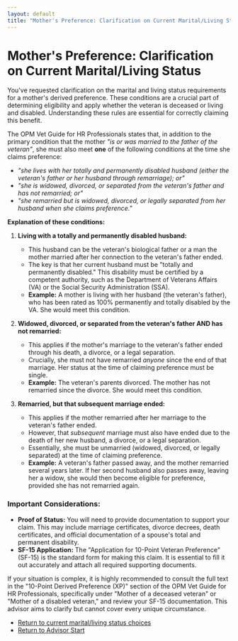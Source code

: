 ```yaml
---
layout: default
title: "Mother's Preference: Clarification on Current Marital/Living Status"
---
```


# Mother's Preference: Clarification on Current Marital/Living Status

You've requested clarification on the marital and living status requirements for a mother's derived preference. These conditions are a crucial part of determining eligibility and apply whether the veteran is deceased or living and disabled. Understanding these rules are essential for correctly claiming this benefit.

The OPM Vet Guide for HR Professionals states that, in addition to the primary condition that the mother *"is or was married to the father of the veteran"*, she must also meet **one** of the following conditions at the time she claims preference:

*   *"she lives with her totally and permanently disabled husband (either the veteran's father or her husband through remarriage); or"*
*   *"she is widowed, divorced, or separated from the veteran's father and has not remarried; or"*
*   *"she remarried but is widowed, divorced, or legally separated from her husband when she claims preference."*

**Explanation of these conditions:**

1.  **Living with a totally and permanently disabled husband:**
    *   This husband can be the veteran's biological father or a man the mother married after her connection to the veteran's father ended.
    *   The key is that her current husband must be "totally and permanently disabled." This disability must be certified by a competent authority, such as the Department of Veterans Affairs (VA) or the Social Security Administration (SSA).
    *   **Example:** A mother is living with her husband (the veteran's father), who has been rated as 100% permanently and totally disabled by the VA. She would meet this condition.

2.  **Widowed, divorced, or separated from the veteran's father AND has not remarried:**
    *   This applies if the mother's marriage to the veteran's father ended through his death, a divorce, or a legal separation.
    *   Crucially, she must not have remarried *anyone* since the end of that marriage. Her status at the time of claiming preference must be single.
    *   **Example:** The veteran's parents divorced. The mother has not remarried since the divorce. She would meet this condition.

3.  **Remarried, but that subsequent marriage ended:**
    *   This applies if the mother remarried after her marriage to the veteran's father ended.
    *   However, that *subsequent* marriage must also have ended due to the death of her new husband, a divorce, or a legal separation.
    *   Essentially, she must be unmarried (widowed, divorced, or legally separated) at the time of claiming preference.
    *   **Example:** A veteran's father passed away, and the mother remarried several years later. If her second husband also passes away, leaving her a widow, she would then become eligible for preference, provided she has not remarried again.

### Important Considerations:

*   **Proof of Status:** You will need to provide documentation to support your claim. This may include marriage certificates, divorce decrees, death certificates, and official documentation of a spouse's total and permanent disability.
*   **SF-15 Application:** The "Application for 10-Point Veteran Preference" (SF-15) is the standard form for making this claim. It is essential to fill it out accurately and attach all required supporting documents.

If your situation is complex, it is highly recommended to consult the full text in the "10-Point Derived Preference (XP)" section of the OPM Vet Guide for HR Professionals, specifically under "Mother of a deceased veteran" or "Mother of a disabled veteran," and review your SF-15 documentation. This advisor aims to clarify but cannot cover every unique circumstance.

*   [Return to current marital/living status choices](./derived_mother_common_currentmarital.md)
*   [Return to Advisor Start](./start.md)
